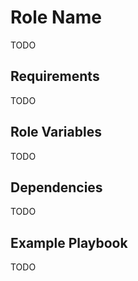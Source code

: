 Role Name
=========

TODO

Requirements
------------

TODO

Role Variables
--------------

TODO

Dependencies
------------

TODO

Example Playbook
----------------

TODO
